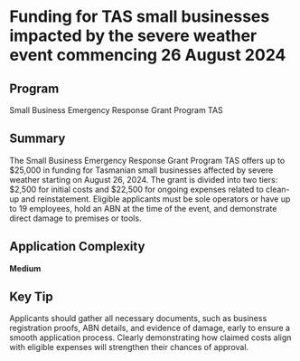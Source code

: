 # Funding for TAS small businesses impacted by the severe weather event commencing 26 August 2024
  
## Program
Small Business Emergency Response Grant Program TAS

## Summary
The Small Business Emergency Response Grant Program TAS offers up to $25,000 in funding for Tasmanian small businesses affected by severe weather starting on August 26, 2024. The grant is divided into two tiers: $2,500 for initial costs and $22,500 for ongoing expenses related to clean-up and reinstatement. Eligible applicants must be sole operators or have up to 19 employees, hold an ABN at the time of the event, and demonstrate direct damage to premises or tools.

## Application Complexity
**Medium**

## Key Tip
Applicants should gather all necessary documents, such as business registration proofs, ABN details, and evidence of damage, early to ensure a smooth application process. Clearly demonstrating how claimed costs align with eligible expenses will strengthen their chances of approval.
